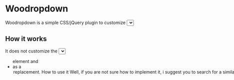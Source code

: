 # Woodropdown

Woodropdown is a simple CSS/jQuery plugin to customize <select> HTML tags.


## How it works

It does not customize the <select> tag itself, it does fake the element and its UI interactions by creating a anchor <a> tag for triggering
the interactions an a <ul> element and <li><a> as a <option> replacement.

## How to use it

Well, if you are not sure how to implement it, i suggest you to search for a similar project as it is still in the early days of development.

## Features

* Todo


## Documentation

Todo


## Contributing

Todo

## Copyrights

I do not own a single line of code here, feel free to use it where you want. It's using jQuery and HTML5 Boilerplate (and its helpers) so
the credit goes all to them.